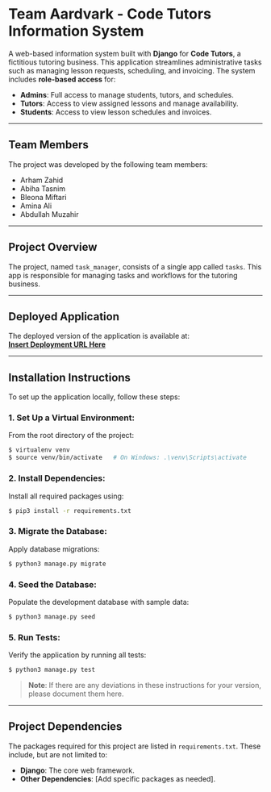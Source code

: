 # **Team Aardvark - Code Tutors Information System**  

A web-based information system built with **Django** for **Code Tutors**, a fictitious tutoring business. This application streamlines administrative tasks such as managing lesson requests, scheduling, and invoicing. The system includes **role-based access** for:
- **Admins**: Full access to manage students, tutors, and schedules.
- **Tutors**: Access to view assigned lessons and manage availability.
- **Students**: Access to view lesson schedules and invoices.

---

## **Team Members**  
The project was developed by the following team members:
- Arham Zahid
- Abiha Tasnim
- Bleona Miftari
- Amina Ali
- Abdullah Muzahir

---

## **Project Overview**  

The project, named `task_manager`, consists of a single app called `tasks`. This app is responsible for managing tasks and workflows for the tutoring business.

---

## **Deployed Application**  

The deployed version of the application is available at:  
[**Insert Deployment URL Here**](#)

---

## **Installation Instructions**  

To set up the application locally, follow these steps:

### **1. Set Up a Virtual Environment**:
From the root directory of the project:
```bash
$ virtualenv venv
$ source venv/bin/activate   # On Windows: .\venv\Scripts\activate
```

### **2. Install Dependencies**:
Install all required packages using:
```bash
$ pip3 install -r requirements.txt
```

### **3. Migrate the Database**:
Apply database migrations:
```bash
$ python3 manage.py migrate
```

### **4. Seed the Database**:
Populate the development database with sample data:
```bash
$ python3 manage.py seed
```

### **5. Run Tests**:
Verify the application by running all tests:
```bash
$ python3 manage.py test
```

> **Note**: If there are any deviations in these instructions for your version, please document them here.

---

## **Project Dependencies**  

The packages required for this project are listed in `requirements.txt`. These include, but are not limited to:
- **Django**: The core web framework.
- **Other Dependencies**: [Add specific packages as needed].
